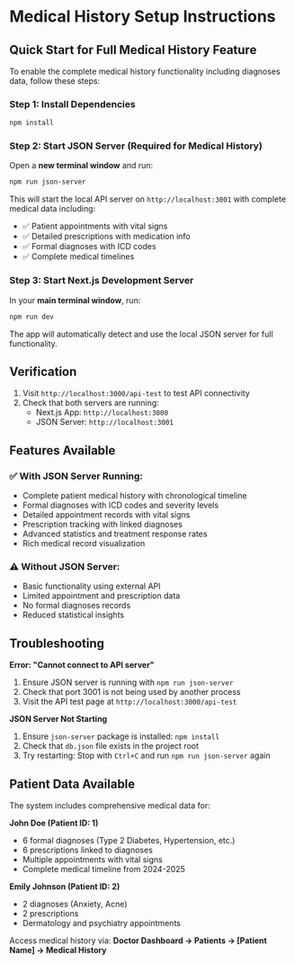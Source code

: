 # Medical History Setup Instructions

## Quick Start for Full Medical History Feature

To enable the complete medical history functionality including diagnoses data, follow these steps:

### Step 1: Install Dependencies
```bash
npm install
```

### Step 2: Start JSON Server (Required for Medical History)
Open a **new terminal window** and run:
```bash
npm run json-server
```

This will start the local API server on `http://localhost:3001` with complete medical data including:
- ✅ Patient appointments with vital signs
- ✅ Detailed prescriptions with medication info  
- ✅ Formal diagnoses with ICD codes
- ✅ Complete medical timelines

### Step 3: Start Next.js Development Server
In your **main terminal window**, run:
```bash
npm run dev
```

The app will automatically detect and use the local JSON server for full functionality.

## Verification

1. Visit `http://localhost:3000/api-test` to test API connectivity
2. Check that both servers are running:
   - Next.js App: `http://localhost:3000` 
   - JSON Server: `http://localhost:3001`

## Features Available

### ✅ With JSON Server Running:
- Complete patient medical history with chronological timeline
- Formal diagnoses with ICD codes and severity levels
- Detailed appointment records with vital signs
- Prescription tracking with linked diagnoses
- Advanced statistics and treatment response rates
- Rich medical record visualization

### ⚠️ Without JSON Server:
- Basic functionality using external API
- Limited appointment and prescription data
- No formal diagnoses records
- Reduced statistical insights

## Troubleshooting

**Error: "Cannot connect to API server"**
1. Ensure JSON server is running with `npm run json-server`
2. Check that port 3001 is not being used by another process
3. Visit the API test page at `http://localhost:3000/api-test`

**JSON Server Not Starting**
1. Ensure `json-server` package is installed: `npm install`
2. Check that `db.json` file exists in the project root
3. Try restarting: Stop with `Ctrl+C` and run `npm run json-server` again

## Patient Data Available

The system includes comprehensive medical data for:

**John Doe (Patient ID: 1)**
- 6 formal diagnoses (Type 2 Diabetes, Hypertension, etc.)
- 6 prescriptions linked to diagnoses
- Multiple appointments with vital signs
- Complete medical timeline from 2024-2025

**Emily Johnson (Patient ID: 2)** 
- 2 diagnoses (Anxiety, Acne)
- 2 prescriptions
- Dermatology and psychiatry appointments

Access medical history via: **Doctor Dashboard → Patients → [Patient Name] → Medical History**
